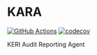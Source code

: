 # KARA

[![GitHub Actions](https://github.com/webOfTrust/kara/actions/workflows/test.yml/badge.svg)](https://github.com/WebOfTrust/kara/actions)
[![codecov](https://codecov.io/gh/WebOfTrust/kara/branch/main/graph/badge.svg)](https://codecov.io/gh/WebOfTrust/kara)

KERI Audit Reporting Agent
